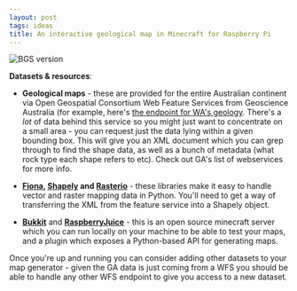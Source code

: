 ```yaml
---
layout: post
tags: ideas
title: An interactive geological map in Minecraft for Raspberry Pi
---
```


![BGS version](http://www.bgs.ac.uk/discoveringGeology/geologyOfBritain/minecraft/images/image1.jpg)

**Datasets & resources**:

- **Geological maps** - these are provided for the entire Australian continent via Open Geospatial Consortium Web Feature Services from Geoscience Australia (for example, here's [the endpoint for WA's geology](http://www.ga.gov.au/geows/geologicunits/oneg_wa_1m/wfs?request=GetCapabilities&service=wfs&version=1.1.0). There's a _lot_ of data behind this service so you might just want to concentrate on a small area - you can request just the data lying within a given bounding box. This will give you an XML document which you can grep through to find the shape data, as well as a bunch of metadata (what rock type each shape refers to etc). Check out GA's list of webservices for more info.

- **[Fiona](https://github.com/Toblerity/Fiona), [Shapely](https://github.com/Toblerity/Shapely) and [Rasterio](https://github.com/mapbox/rasterio)** - these libraries make it easy to handle vector and raster mapping data in Python. You'll need to get a way of transferring the XML from the feature service into a Shapely object.

- [**Bukkit**](https://bukkit.org/) and [**RaspberryJuice**](http://dev.bukkit.org/bukkit-plugins/raspberryjuice/) - this is an open source minecraft server which you can run locally on your machine to be able to test your maps, and a plugin which exposes a Python-based API for generating maps.

Once you're up and running you can consider adding other datasets to your map generator - given the GA data is just coming from a WFS you should be able to handle any other WFS endpoint to give you access to a new dataset.
